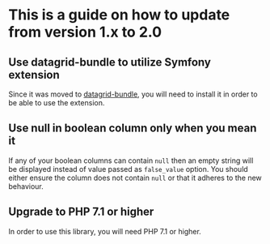 # This is a guide on how to update from version 1.x to 2.0

## Use datagrid-bundle to utilize Symfony extension

Since it was moved to [datagrid-bundle](https://github.com/fsi-open/datagrid-bundle),
you will need to install it in order to be able to use the extension.

## Use null in boolean column only when you mean it

If any of your boolean columns can contain `null` then an empty string will be displayed
instead of value passed as `false_value` option. You should either ensure the column does
not contain `null` or that it adheres to the new behaviour.

## Upgrade to PHP 7.1 or higher

In order to use this library, you will need PHP 7.1 or higher.
